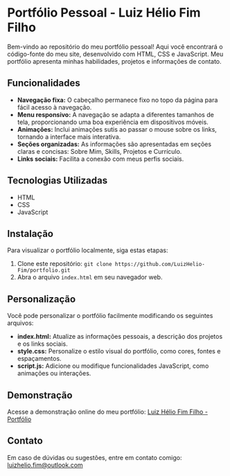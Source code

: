 # Portfólio Pessoal - Luiz Hélio Fim Filho

Bem-vindo ao repositório do meu portfólio pessoal! Aqui você encontrará o código-fonte do meu site, desenvolvido com HTML, CSS e JavaScript. Meu portfólio apresenta minhas habilidades, projetos e informações de contato.

## Funcionalidades

- **Navegação fixa:** O cabeçalho permanece fixo no topo da página para fácil acesso à navegação.
- **Menu responsivo:** A navegação se adapta a diferentes tamanhos de tela, proporcionando uma boa experiência em dispositivos móveis.
- **Animações:** Inclui animações sutis ao passar o mouse sobre os links, tornando a interface mais interativa.
- **Seções organizadas:** As informações são apresentadas em seções claras e concisas: Sobre Mim, Skills, Projetos e Currículo.
- **Links sociais:** Facilita a conexão com meus perfis sociais.

## Tecnologias Utilizadas

- HTML
- CSS
- JavaScript

## Instalação

Para visualizar o portfólio localmente, siga estas etapas:

1. Clone este repositório: `git clone https://github.com/LuizHelio-Fim/portfolio.git`
2. Abra o arquivo `index.html` em seu navegador web.

## Personalização

Você pode personalizar o portfólio facilmente modificando os seguintes arquivos:

- **index.html:** Atualize as informações pessoais, a descrição dos projetos e os links sociais.
- **style.css:** Personalize o estilo visual do portfólio, como cores, fontes e espaçamentos.
- **script.js:** Adicione ou modifique funcionalidades JavaScript, como animações ou interações.

## Demonstração

Acesse a demonstração online do meu portfólio: [Luiz Hélio Fim Filho - Portfólio](https://luizhelio-fim.github.io/Curriculo/)

## Contato

Em caso de dúvidas ou sugestões, entre em contato comigo: [luizhelio.fim@outlook.com](mailto:luizhelio.fim@outlook.com)

